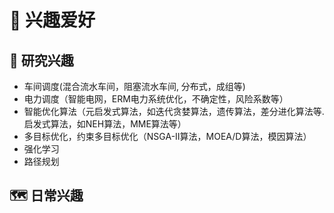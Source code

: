 # 🙂 兴趣爱好

## 👀 研究兴趣
- 车间调度(混合流水车间，阻塞流水车间, 分布式，成组等)
- 电力调度（智能电网，ERM电力系统优化，不确定性，风险系数等）
- 智能优化算法（元启发式算法，如迭代贪婪算法，遗传算法，差分进化算法等. 启发式算法，如NEH算法，MME算法等）
- 多目标优化，约束多目标优化（NSGA-II算法，MOEA/D算法，模因算法）
- 强化学习
- 路径规划

## 🗺️ 日常兴趣
